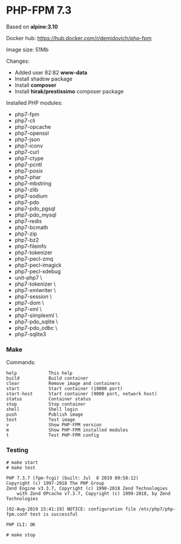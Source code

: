 # PHP-FPM 7.3

Based on **alpine:3.10**

Docker hub: https://hub.docker.com/r/demidovich/php-fpm

Image size: 51Mb

Changes:

* Added user 82:82 **www-data**
* Install shadow package
* Install **composer**
* Install **hirak/prestissimo** composer package

Installed PHP modules:

* php7-fpm 
* php7-cli 
* php7-opcache 
* php7-openssl 
* php7-json 
* php7-iconv 
* php7-curl 
* php7-ctype 
* php7-pcntl 
* php7-posix 
* php7-phar 
* php7-mbstring 
* php7-zlib 
* php7-sodium 
* php7-pdo 
* php7-pdo_pgsql 
* php7-pdo_mysql 
* php7-redis 
* php7-bcmath 
* php7-zip 
* php7-bz2 
* php7-fileinfo 
* php7-tokenizer 
* php7-pecl-zmq 
* php7-pecl-imagick 
* php7-pecl-xdebug
* unit-php7 \
* php7-tokenizer \
* php7-xmlwriter \
* php7-session \
* php7-dom \
* php7-xml \
* php7-simplexml \
* php7-pdo_sqlite \
* php7-pdo_odbc \
* php7-sqlite3

### Make

Commands:

```
help            This help
build           Build container
clear           Remove image and containers
start           Start container (19000 port)
start-host      Start container (9000 port, network host)
status          Container status
stop            Stop container
shell           Shell login
push            Publish image
test            Test image
v               Show PHP-FPM version
m               Show PHP-FPM installed modules
t               Test PHP-FPM config
```

### Testing

```
# make start
# make test

PHP 7.3.7 (fpm-fcgi) (built: Jul  8 2019 09:58:12)
Copyright (c) 1997-2018 The PHP Group
Zend Engine v3.3.7, Copyright (c) 1998-2018 Zend Technologies
    with Zend OPcache v7.3.7, Copyright (c) 1999-2018, by Zend Technologies

[02-Aug-2019 15:41:19] NOTICE: configuration file /etc/php7/php-fpm.conf test is successful

PHP CLI: OK

# make stop
```
